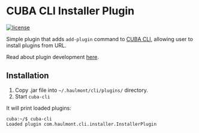 # CUBA CLI Installer Plugin

<a href="http://www.apache.org/licenses/LICENSE-2.0"><img src="https://img.shields.io/badge/license-Apache%20License%202.0-blue.svg?style=flat" alt="license" title=""></a>


Simple plugin that adds `add-plugin` command to [CUBA CLI](https://github.com/cuba-platform/cuba-cli), allowing user to install plugins from URL.

Read about plugin development [here](https://github.com/cuba-platform/cuba-cli/wiki/Plugin-Development).

## Installation

1. Copy .jar file into `~/.haulmont/cli/plugins/` directory.
1. Start `cuba-cli`

It will print loaded plugins:
```
cuba:~/$ cuba-cli 
Loaded plugin com.haulmont.cli.installer.InstallerPlugin
```
